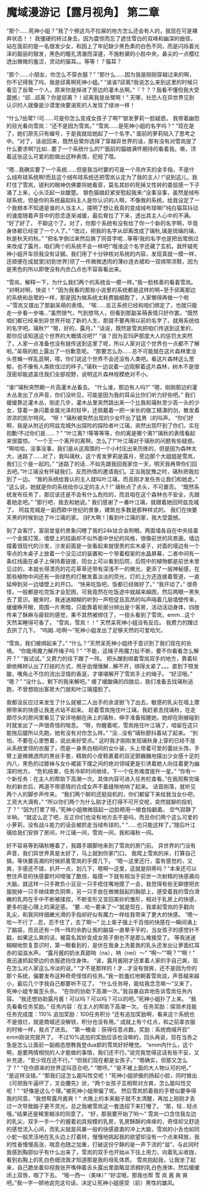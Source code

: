 # 魔域漫游记【露月视角】 第二章

“那个……死神小姐？”我了个擦这鸟不拉屎的地方怎么还会有人的，我现在可是裸奔状态！！
我僵硬的转过身去，因为震惊而忘了遮住雪白的双峰和幽深的曲径，站在面前的是一名银发少女，和因上了年纪缺少黑色素的白色不同，而是闪烁着光泽的靓丽的银发，黑色的瞳孔清澈而深邃，不施粉黛的小脸中央，鼻尖的一点樱红透出微微的羞涩，灵动的猫耳。。等等！？猫耳？

“那个……小朋友，你怎么不穿衣服？”
“那什么……因为我是刚刚穿越过来的啊，你不记得我了吗，我是邱离啊死神小姐。”
“诶诶?邱离?我说怎么来到这里的时候只看见了岳鹭一个人，原来你是掉进了旁边的灌木丛啊。”『？？？我看不懂但我大受震撼』“邱…邱离？你是邱离？！邱离我是岳鹭啊！”
天哪，社恐人在异世界见到认识的人就像是沙漠里快要渴死的人发现了绿洲一样！

“什么?岳鹭? !可……可是你怎么变成女孩子了啊?”银发萝莉一脸疑惑。
我带着幽怨的目光看向雪岚：“还不是因为雪岚。”
“雪岚……是死神小姐的名字吗？”
“现在是了，她们原先只有编号，于是我就给她起了一个名字。”
面前的萝莉陷入了思考之中。“对了，话说回来，既然岳鹭你选择了穿越异世界的话，那有没有对雪岚提了什么要求啊?比如…要了一个系统什么的?”面前的猫娘满怀期待的看着我。嘶，顶着这张这么可爱的脸做出这种表情，犯规了喂。

“嗯…我确实要了一个系统……但是我当时要的可是一个吊炸天的金手指，不是什么绒布球系统啊!而且这个绒布球系统还把雪岚认定为了我的主人! !”说到这儿，我盯住了雪岚，锐利的眼神仿佛要将她看穿，莫名其妙的死掉又性转的委屈感一下子涌了上来，心头泛起一丝酸楚。
银色猫娘赶紧安慰起我来:“没事没事，虽然是绒布球系统，但是你的系统最起码主人是你认识的人啊，不像我的系统，给我设定了一个我根本不知道是谁的人当主人，摆明了想让我真的变成绒布球嘛!”纯白猫耳抖动的速度随着声音中的怨念逐渐减缓，最后耷拉了下来，透出其主人心中的不满。
“好了好了， 不聊这个了。对了，你那个系统有没有给了你一个新的名字啊，毕竟身体都已经变了一个人了。”
“改过，把我的名字从邱离改成了璃秋,璃是琉璃的璃，秋是秋天的秋。”
“把名字倒过来然后换了同音字呢…等等!我的名字也是把岳鹭倒过来改成了露月，咱们两个的系统不会一样吧!”哦淦这个名字还藏了玄机，我怀疑死神小姐开车但我没有证据。我们用了十分钟核对系统的内容，发现真就一模一样，还顺便在成就里[初到世界]领了一件微微透肉的薄纱连衣裙和一双绑带凉鞋，因为是黑色的所以即使没有内衣凸点也不容易看出来。

“雪岚，解释一下，为什么我们两个的系统会一模一样。”我一脸核善的看着雪岚。
“对啊对啊，快说！”
“因为我看的那些小说里的系统都是这样的啊~至于邱离那边的系统和岳鹭的一样，那是因为做系统太耗费脑细胞了，人家懒得再做一个啦~”雪岚又摆出了那副呆萌的表情。
“唉……反正系统已经和咱们绑定了，也就只能走一步看一步咯…”虽然很气，气到想骂人，但看到那副呆萌表情只好作罢。“既然咱们都已经来到异世界开始了新的人生，那就不要再用以前的名字了。就用系统给的名字吧。璃秋?”
“嗯，好的，露月。”
“话说，既然是雪岚把咱们传送到这里的，那你应该知道这个世界的大概情况吧?”
“诶？因为亚玛萨那度大人的惩罚太突然了，人家一点准备也没有就传送到这里了呢，所以人家对这个世界也一点都不了解啦。”呆萌的脸上露出了一份歉意呢。
“那要怎么办……总不可能就在这片森林里没头苍蝇一样乱逛啊，喂，你们说这个世界不会还没有人类吧。看这片森林这么葱郁，也不像有人类砍伐过的样子。”璃秋一边说着一边观察着这片森林，树木不是很茂密却能遮盖住我们全部视野，说明这片森林规模绝对不小。

“谁!”璃秋突然朝一片高灌木丛看去。
“什么谁，那边有人吗?”
“嗯，刚刚那边的灌木丛发出了点声音，你们没听见，可能是因为我的耳朵比你们听力好些吧。”
我们缓缓靠近灌木丛，刚走几步，灌木丛里突然跳出来一个比我和璃秋至少高一头的少女，穿着一身闪着金属光泽的轻甲，还佩戴着一把一米长的做工精湛的剑，散发着浓浓的凯尔特风。
“呀！”璃秋被突然出现的少女吓出了猛男（的叫声。
“你们好啊，我是从附近的阿兹克城外出探险的探险者叶江璃，突然出现吓到了你们，实在抱歉!不过你们是……？”
“叶江离? !等等等等，你的离是哪个离?”璃秋的表情看起来很震惊。
“一个王一个离开的离啊，怎么了?”叶江璃对于璃秋的问题有些疑惑。
“啊哈哈，没事没事，我们是从这周围的一个小村庄出来历练的，但是因为森林太大，迷路了……对了，我叫璃秋，这个青发萝莉是露月，旁边那个大姐姐是雪岚，我们三个是一起的。”
“迷路了的话…不如先跟我回我家住一天，明天我再带你们回去吧。”叶江璃没有怀疑我们，反而热情的邀请我们。正当我犹豫之时，璃秋把我拉到了一边。
“我的系统给我认的主人就叫叶江璃，而且刚才发任务让我们和她走。”
“这么说，她就是你的系统给你认定的主人? !”
璃秋点了点头，不可置否。
“既然系统发布任务了，那应该还是不会有什么危险的，而且咱在这个森林也不安全，先跟着她走吧。”
“那行吧，我去和她说。”
我们感谢了一番叶江璃，就跟着她回阿兹克城了。
阿兹克城是一副西欧中世纪的景象，建筑也多数是那种样式的。
我们在快要天黑的时候到达了叶江璃的家。
[好大啊！]看到叶江璃的家，我大受震撼。

到了会客厅，富丽堂皇的景象闪瞎了我的24k钛合金狗眼。两面墙各自在中央挂着一个金属灯笼，墙壁上的挂画却不似外面中世纪的风格，很像前世的风景画，墙边摆着很现代的沙发，沙发前面是一张看起来就很贵的实木桌子，对面的墙边有一个窄点的木桌子上放着一个没见过的装置和一个带着框架的水晶屏幕，二者中间有一条红线画在桌子上保持着链接，阳台上可以看到后院，后院中的植物都是前世未曾见过的，本就长得漂亮的花花草草还带有深浅不一的微光，更添了一层神秘感，在那些植物中间还有一些绿色的灯散发着淡淡的荧光，灯的上方还连接着管道，一直延伸到另一边墙壁上的开口。
“快来吃饭吧，饭都已经做好了。”
“我开动了。”
很奇怪，一般都是吃完饭才会犯困，可我竟然在吃饭途中就越来越困，然后两眼一黑失去了意识。醒来时，我迷迷糊糊的听到一声短促且高昂的叫声隔着几层墙壁传来，缓缓睁开眼，周围一片黑暗，只能靠着轮廓分辨出是个客房，活动活动身体，四肢传来了酥麻与疲软的感觉，果不其然被绑住了，一扭头看到了雪岚，emm…这个天然呆睡得可香了。
“雪岚，雪岚！！”
天然呆死神小姐没有反应。
我费力的蹭过去拱了几下。
“呜姆..哈啊～”死神小姐发出了足够天然的可爱哈欠。

“雪岚，我们被绑起来了。”
“什么？”天然呆死神小姐终于意识到了我们现在的处境。
“你能用魔力解开绳子吗？”
“不能，这绳子用魔力扯不断，要不你看看怎么解开？”
“我试试。”
又费力的往下蹭了一阵。
把头蹭到绑着雪岚双手的地方，靠着轮廓依稀辨认出了打结的方式，用牙齿慢慢解…解不开，绑得太紧了。。。直到下颚发酸，嘴角止不住的流出涩情的香涎，才堪堪解开了雪岚手上的绳子。
“好涩哦。”
“嗯？”
“没什么，剩下的我来解吧。”
缓了缓酸痛的四肢后，我们准备去找璃秋逃跑，不曾想刚出客房大门就和叶江璃撞脸了。

我都没反应过来发生了什么就被二人出手的余波掀飞了出去，敏感的乳尖在墙上摩擦带来的快感让我差点站不起来。
趁着雪岚拖住叶江璃，我赶紧去找璃秋，在走廊尽头的房间里看见了安详地躺在床上的璃秋，伸手准备摇醒她，她却在刚被碰到时就发出了一声很奇怪的喘息。
“呀，你醒着呢，雪岚拖住叶江璃了，咱留在这只能拖后腿所以先跑，她有没有对你怎么样。”
“没…没有”璃秋颤抖着站了起来。
“别怕，不要在心里憋着，说出来好受点。”
这时我才刚刚发现璃秋身上穿的已经不是从系统里领的衣服了，而是一身黑白相间的女仆装，头上带着可爱的蕾丝头饰，手臂上是微微透肉的黑丝手套，精致的小皮鞋裹着的双足颤巍巍地摆出少女感十足的内八，黑色的过膝袜与女仆裙装下摆之间的绝对领域更是引诱着她人向往着更为幽深的地方。
“危机结束，任务冷却时间继续，下一个任务难度提升一星。”
“你有一个新任务：在主人的帮助下高潮一次。具体内容可进入任务栏查看。”在我观察完璃秋的新衣后，两道不带感情的合成女声不着缝隙地响了起来。
话音刚落，就听见两个人的脚步声传来。
“我们两个聊的还挺投机的，你们都留下来给我当女仆吧，工资大大滴有。”
“所以你们两个为什么刚才还打得不可开交呢，突然就聊的投机了？”
“因为打累了呀。”死神小姐微微鼓起一边脸颊用一根食指戳着。
空气寂静了半晌。
“就这么定了吧，反正你们也没有地方去不是吗，而且你们两个这么可爱的小萝莉，没有战斗能力的话会被抓走当绒布球的。”
“……也只能这样了。”随后叶江璃给我们安排了房间，叶江璃一间，雪岚一间，我和璃秋一间。

好不容易等到璃秋睡着了，我蹑手蹑脚地来到了雪岚的房门前。
异世界的门没有声音，我们异世界真是太好了，马上就到你家门口。
我爬上雪岚的床，打算自己搞，等快要高潮的时候抓着雪岚的手摸几下。
“嗯～这里还行，蛮有感觉的，又爽，手感还不错，扒开一点，划几下，嗯啊～这里，这就是阴蒂吗？”本来还可以憋住声音的快感霎时间增强了数倍，每摸一下就有相当于前世一次射精的快感袭向大脑，就这样一只手欺负小豆豆一只手捂住嘴地摸了一会，我觉得有些无聊便把衣服脱掉一只手继续欺负阴蒂，另一只手放在微微鼓起的胸部上，感受着我的雪白滑嫩的乳肉在手中不断被揉捏，不断变形又变回美妙的雏形，相对于乳房上的快感，更多的是心理上的满足感。
“要…哈～要来了～”就是现在，我拿起雪岚的手戳向乳尖，和我同样细嫩光滑的手指却好似有魔力一样给我带来了更大的快感。
“嗯～哈～不行了…忍，忍不住了，去了啊～”
比上辈子强上千百倍的快感在一瞬间涌上了脑袋，而且还有一阵一阵的余韵让我的脑袋一直晕乎乎的，当女孩子的感觉针不戳，如果这么爽的话，被莫名其妙变成女孩子倒也不是那么难接受了。
等我迷迷糊糊地恢复意识时，第一眼看到的，是伏在我身上洗着我的乳头还发出让萝面红耳赤的滋滋水声。
“露月酱的奶水真甜呐（na），呐（nei）～”
“啊～”“啊？”“啊！”
我迅速抓起旁边的衣服遮挡住身体。
“诶，露月酱刚才还拿着人家的手自己爽，现在怎么对人家这么冷淡的说。”
“才不是那样的！才…才没有很爽，还不是因为你的那个系统，偏要发布这种奇奇怪怪的任务。”我一脸羞红地朝着雪岚说，声音越来越小，最后几个字我自己都要听不见了。
“什么任务呀，能给我念念嘛～”又来了，死神小姐专属歪头杀。
“在你的协助下高潮一次。”我自暴自弃地告诉雪岚任务内容。
“我还想协助露月酱！可以吗？可以吗？可以的吧。”死神小姐扑了上来。
“我先看看任务奖励。”
任务内容：在主人的帮助下高潮一次。
任务奖励：探测术技能
任务完成度：110%
追加奖励：100任务积分
“还有追加奖励啊，看来这个系统也不是很烂，就是商城还没解锁，积分也没有用。”
成就上有个红点，和之前拿衣服的时候一样，我点了进去。
“第一桶金：获得任意点数。奖励：系统商城开启”
emm刚说完就开了。
不过10%追加的奖励应该也没嘛的，回头再说，现在当务之急是怎么让面前一副痴态想教我登dua郎的雪岚好好睡觉。
“emm内什么，这个啊，是要两情相悦的人才能做的事情，我们还不行。”说完我觉得这话有些不妥，又补充道，“至少现在还不行。”
“但我们现在都是女孩子。”
“嗯确实，但那又怎么了？”
“在你原来的世界这叫百合吧。”
“嗯哼。”
“是不被上面的大人物认可的吧。”
“是这样没错。”
“那我们这怎么能叫性交呢！”死神小姐骄傲的扬起小脸，同时做出《可把我牛逼坏了，叉会腰先》状，“两个女孩子互相帮对方爽，怎么能叫性交呢！”
“好像是这么个理。”被死神小姐带偏了呢。
然后雪岚抓着我的手臂似要争得我的同意。“我想帮露月酱爽！”
大晚上的本来脑子就不太清醒，再加上刚刚才丢过一次导致脑子更不灵光，总之我被雪岚这一套连招下来打懵了。
“那，轻…轻点哦。”结果还是稀里糊涂的同意了。
“好，那我要开始了哟～”
雪岚一口含住我左边的乳尖，双手一手一个的握着初具规模的乳房，乳房酥酥的痒痒的，奇怪却又舒适的感觉流入心间，而乳尖就是风暴一般的快感直直的冲上大脑，雪岚的小舌也如同小蛇一般灵活地在乳头边上打着转，慢慢地挑起我的欲望却没有一个点来释放，我的性奋慢慢高涨，喘息也随之加重，打破这份宁静的是一声下流的“滋”，与此同时我感到胸部似乎有什么出来了，雪岚的双手也开始从下往上用力，向着乳尖收拢，看到右胸上的乳白色细流我才知道那是我的母乳体质。
雪岚抱起我，让我坐了起来，自己跪坐着仰视我张开嘴伸着舌头露出里面略显浓稠的乳白色液体，然后缓缓闭上双唇，咽了下去。
“哦一西～（美味）”
“好涩哦，那我也帮 雪 岚 酱 爽 爽 吧。”我一字一顿地说完这句话，决定让死神小姐感受（前）男性的雄风。